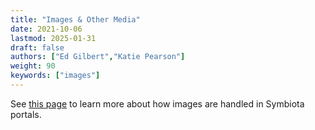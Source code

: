```yaml
---
title: "Images & Other Media"
date: 2021-10-06
lastmod: 2025-01-31
draft: false
authors: ["Ed Gilbert","Katie Pearson"]
weight: 90
keywords: ["images"]
---
```


See [this page](/Collection_Manager_Guide/Images) to learn more about how images are handled in Symbiota portals.
